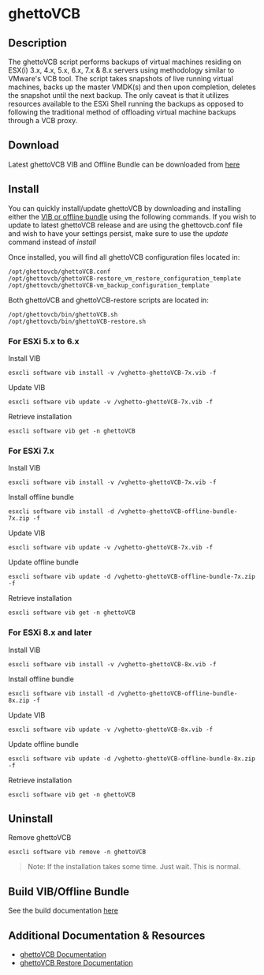 # ghettoVCB

## Description

The ghettoVCB script performs backups of virtual machines residing on ESX(i) 3.x, 4.x, 5.x, 6.x, 7.x & 8.x servers using methodology similar to VMware's VCB tool. The script takes snapshots of live running virtual machines, backs up the  master VMDK(s) and then upon completion, deletes the snapshot until the next backup. The only caveat is that it utilizes resources available to the ESXi Shell running the backups as opposed to following the traditional method of offloading virtual machine backups through a VCB proxy.

## Download

Latest ghettoVCB VIB and Offline Bundle can be downloaded from [here](https://github.com/lamw/ghettoVCB/releases)

## Install

You can quickly install/update ghettoVCB by downloading and installing either the [VIB or offline bundle](https://github.com/lamw/ghettoVCB/releases) using the following commands. If you wish to update to latest ghettoVCB release and are using the ghettovcb.conf file and wish to have your settings persist, make sure to use the *update* command instead of *install*

Once installed, you will find all ghettoVCB configuration files located in:
```console
/opt/ghettovcb/ghettoVCB.conf
/opt/ghettovcb/ghettoVCB-restore_vm_restore_configuration_template
/opt/ghettovcb/ghettoVCB-vm_backup_configuration_template
```

Both ghettoVCB and ghettoVCB-restore scripts are located in:
```console
/opt/ghettovcb/bin/ghettoVCB.sh
/opt/ghettovcb/bin/ghettoVCB-restore.sh
```

### For ESXi 5.x to 6.x

Install VIB
```
esxcli software vib install -v /vghetto-ghettoVCB-7x.vib -f
```

Update VIB
```
esxcli software vib update -v /vghetto-ghettoVCB-7x.vib -f
```

Retrieve installation
```console
esxcli software vib get -n ghettoVCB
```

### For ESXi 7.x

Install VIB
```
esxcli software vib install -v /vghetto-ghettoVCB-7x.vib -f
```

Install offline bundle
```
esxcli software vib install -d /vghetto-ghettoVCB-offline-bundle-7x.zip -f
```

Update VIB
```
esxcli software vib update -v /vghetto-ghettoVCB-7x.vib -f
```

Update offline bundle
```
esxcli software vib update -d /vghetto-ghettoVCB-offline-bundle-7x.zip -f
```

Retrieve installation
```console
esxcli software vib get -n ghettoVCB
```

### For ESXi 8.x and later

Install VIB
```
esxcli software vib install -v /vghetto-ghettoVCB-8x.vib -f
```

Install offline bundle
```
esxcli software vib install -d /vghetto-ghettoVCB-offline-bundle-8x.zip -f
```

Update VIB
```
esxcli software vib update -v /vghetto-ghettoVCB-8x.vib -f
```

Update offline bundle
```
esxcli software vib update -d /vghetto-ghettoVCB-offline-bundle-8x.zip -f
```

Retrieve installation
```console
esxcli software vib get -n ghettoVCB
```

## Uninstall

Remove ghettoVCB

```console
esxcli software vib remove -n ghettoVCB
```

> Note: If the installation takes some time. Just wait. This is normal.

## Build VIB/Offline Bundle

See the build documentation [here](build/README.md)

## Additional Documentation & Resources
- [ghettoVCB Documentation](http://communities.vmware.com/docs/DOC-8760)
- [ghettoVCB Restore Documentation](http://communities.vmware.com/docs/DOC-10595)